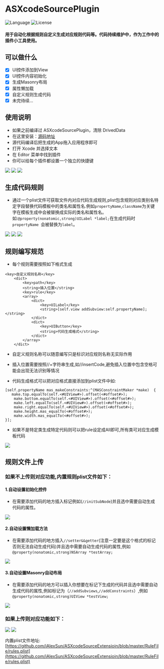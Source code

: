 # ASXcodeSourcePlugin
![Language](https://img.shields.io/badge/language-Objective%20C%20-orange.svg)
![License](https://img.shields.io/badge/license-MIT-blue.svg)
#### 用于自动化根据规则自定义生成对应规则代码等。代码持续维护中，作为工作中的插件小工具使用。

## 可以做什么
- [x] UI控件添加到View
- [x] UI控件内容初始化
- [x] 生成Masonry布局
- [x] 属性懒加载
- [x] 自定义规则生成代码
- [x] 未完待续...

## 使用说明
- 如果之前编译过 ASXcodeSourcePlugin，清除 DrivedData
- 在这里安装：[源码地址](https://github.com/iAlexSun/ASXcodeSourceExtensioin)
- 源代码编译后把生成的App拖入应用程序即可
- 打开 Xcode 并选择文本
- 在 Editor 菜单中找到插件
- 你可以给每个插件都设置一个独立的快捷键

![](https://lc-9srqavax.cn-n1.lcfile.com/e486206e217660a6b101.png)
![](https://raw.githubusercontent.com/cyanzhong/xTextHandler/master/Screenshots/tips1.png)
![](https://lc-9srqavax.cn-n1.lcfile.com/75f3f53f3b5e580dcfbb.png)

## 生成代码规则
- 通过一个plist文件可获取文件内对应代码生成规则,plist包含规则对应类别名特定字段替换代码模板中的类名和属性名.例如`propertyName`,`className`为关键字在模板生成中会被替换成实际的类名和属性名。如:`@property(nonatomic,strong)UILabel *label;`在生成代码时`propertyName `会被替换为`label`。

![](http://lc-5z0sljjj.cn-n1.lcfile.com/30bc75a95cda8dc0041f/%E5%B1%8F%E5%B9%95%E5%BF%AB%E7%85%A7%202019-10-16%2013.59.42.png)
![](http://lc-5z0sljjj.cn-n1.lcfile.com/a37688e53b7aa66bca75/%E5%B1%8F%E5%B9%95%E5%BF%AB%E7%85%A7%202019-10-16%2014.00.02.png)
![](http://lc-5z0sljjj.cn-n1.lcfile.com/848cf35d4ae036138fb1/%E5%B1%8F%E5%B9%95%E5%BF%AB%E7%85%A7%202019-10-16%2014.00.15.png)

## 规则编写规范
- 每个规则需要按照如下格式生成

```
<key>自定义规则名称</key>
	<dict>
		<key>path</key>
		<string>插入位置</string>
		<key>rule</key>
		<array>
			<dict>
				<key>UILabel</key>
				<string>[self.view addSubview:self.propertyName];</string>
			</dict>
			<dict>
				<key>UIButton</key>
				<string>代码生成格式</string>
			</dict>
		</array>
	</dict>
```

- 自定义规则名称可以随意编写只是标识对应规则名称无实际作用

- 插入位置需要按照//+字符串生成,如//insertCode,避免插入位置中包含空格可能会出现无法识别等情况

- 代码生成格式可以把对应格式直接添加到plist文件中如:

```
[self.propertyName mas_makeConstraints:^(MASConstraintMaker *make)  {
   make.top.equalTo(self.<#UIView#>).offset(<#offset#>);        
	make.bottom.equalTo(self.<#UIView#>).offset(<#offset#>);     
	make.left.equalTo(self.<#UIView#>).offset(<#offset#>);        
	make.right.equalTo(self.<#UIView#>).offset(<#offset#>);       
	make.height.mas_equalTo(<#offset#>);        
	make.width.mas_equalTo(<#offset#>);    
}];
```

- 如果不是特定类生成特定代码则可以把rule设定成All即可,所有类可对应生成模板代码

![](http://lc-5z0sljjj.cn-n1.lcfile.com/e6dde0ba21ec64dabcce/%E5%B1%8F%E5%B9%95%E5%BF%AB%E7%85%A7%202019-10-16%2014.08.48.png)

## 规则文件上传

### 如果不上传则对应功能,内置规则plist文件如下：
#### 1.自动设置初始化控件
 - 在需要添加代码的地方插入标记例如(`//initSubNode`)并且选中需要自动生成代码的属性。 
 
 ![](https://lc-9srqavax.cn-n1.lcfile.com/f3f1714e1230f28e5bf0.jpg)

#### 2.自动设置懒加载方法
 
 - 在需要添加代码的地方插入`//setter&&getter`(注意一定要是这个格式的标记否则无法自动生成代码)并且选中需要自动生成代码的属性,例如`@property(nonatomic,strong)NSArray *testArray;`
 
 ![](https://lc-9srqavax.cn-n1.lcfile.com/3b1f0098025cce5fbaed.gif)

#### 3.自动设置Masonry自动布局
 - 在需要添加代码的地方可以插入你想要在标记下生成的代码并且选中需要自动生成代码的属性,例如标记为（`//addSubviews`,`//addConstraints`）,例如`@property(nonatomic,strong)UIView *testView;`
 
 ![](http://lc-9srqavax.cn-n1.lcfile.com/a07d71cc4bb147b3d326.gif)
 

### 如果上传则对应功能如下：
![](http://lc-5z0sljjj.cn-n1.lcfile.com/34af2b3de37266345b4c/%E5%B1%8F%E5%B9%95%E5%BF%AB%E7%85%A7%202019-10-16%2014.27.00.png)
![](http://lc-5z0sljjj.cn-n1.lcfile.com/c6cb720eed8999568c70/%E5%B1%8F%E5%B9%95%E5%BF%AB%E7%85%A7%202019-10-16%2014.27.25.png)

内置plist文件地址:[https://github.com/iAlexSun/ASXcodeSourceExtensioin/blob/master/RuleFile/rules.plist](https://github.com/iAlexSun/ASXcodeSourceExtensioin/blob/master/RuleFile/rules.plist)